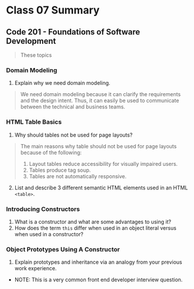 # Class 07 Summary
## Code 201 - Foundations of Software Development

> These topics

### Domain Modeling
1. Explain why we need domain modeling.
  > We need domain modeling because it can clarify the requirements and the design intent. Thus, it can easily be used to communicate between the technical and business teams.

### HTML Table Basics
1. Why should tables not be used for page layouts?
  > The main reasons why table should not be used for page layouts because of the following:
  > 1. Layout tables reduce accessibility for visually impaired users.
  > 2. Tables produce tag soup.
  > 3. Tables are not automatically responsive.
2. List and describe 3 different semantic HTML elements used in an HTML `<table>`.

### Introducing Constructors
1. What is a constructor and what are some advantages to using it?
2. How does the term `this` differ when used in an object literal versus when used in a constructor?

### Object Prototypes Using A Constructor
1. Explain prototypes and inheritance via an analogy from your previous work experience.
  * NOTE: This is a very common front end developer interview question.